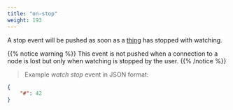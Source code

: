 ```yaml
---
title: "on-stop"
weight: 193
---
```


A stop event will be pushed as soon as a [thing](../../data-types/thing) has stopped with watching.

{{% notice warning %}}
This event is not pushed when a connection to a node is lost but only when watching is stopped by the user.
{{% /notice %}}

> Example *watch stop* event in JSON format:

```json
{
    "#": 42
}
```

